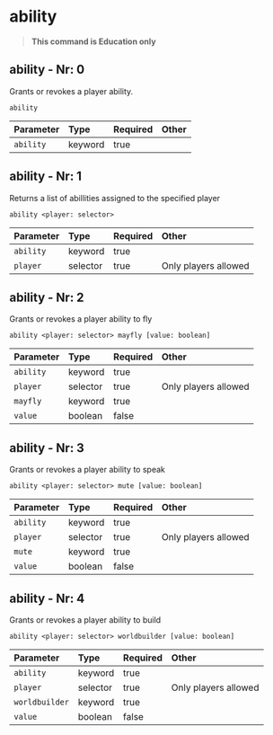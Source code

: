 # ability

> **This command is Education only**

## ability - Nr: 0

Grants or revokes a player ability.

```mcfunction
ability
```

|Parameter|Type|Required|Other|
|:---|:---|:---|:---|
|`ability`|keyword|true||



## ability - Nr: 1

Returns a list of abillities assigned to the specified player

```mcfunction
ability <player: selector>
```

|Parameter|Type|Required|Other|
|:---|:---|:---|:---|
|`ability`|keyword|true||
|`player`|selector|true|Only players allowed<br/>|



## ability - Nr: 2

Grants or revokes a player ability to fly

```mcfunction
ability <player: selector> mayfly [value: boolean]
```

|Parameter|Type|Required|Other|
|:---|:---|:---|:---|
|`ability`|keyword|true||
|`player`|selector|true|Only players allowed<br/>|
|`mayfly`|keyword|true||
|`value`|boolean|false||



## ability - Nr: 3

Grants or revokes a player ability to speak

```mcfunction
ability <player: selector> mute [value: boolean]
```

|Parameter|Type|Required|Other|
|:---|:---|:---|:---|
|`ability`|keyword|true||
|`player`|selector|true|Only players allowed<br/>|
|`mute`|keyword|true||
|`value`|boolean|false||



## ability - Nr: 4

Grants or revokes a player ability to build

```mcfunction
ability <player: selector> worldbuilder [value: boolean]
```

|Parameter|Type|Required|Other|
|:---|:---|:---|:---|
|`ability`|keyword|true||
|`player`|selector|true|Only players allowed<br/>|
|`worldbuilder`|keyword|true||
|`value`|boolean|false||

